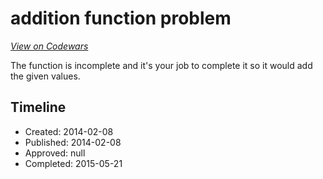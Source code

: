 # addition function problem
[*View on Codewars*](https://www.codewars.com/kata/addition-function-problem)

The function is incomplete and it's your job to complete it
so it would add the given values.

## Timeline
- Created: 2014-02-08
- Published: 2014-02-08
- Approved: null
- Completed: 2015-05-21